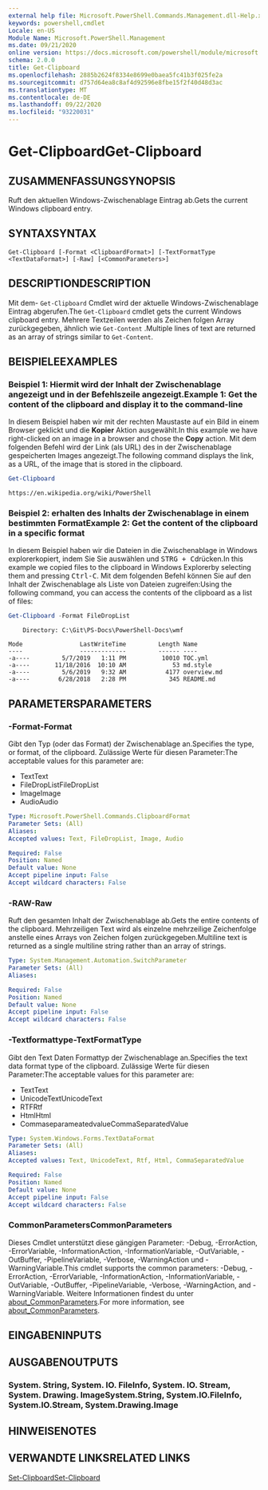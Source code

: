 ```yaml
---
external help file: Microsoft.PowerShell.Commands.Management.dll-Help.xml
keywords: powershell,cmdlet
Locale: en-US
Module Name: Microsoft.PowerShell.Management
ms.date: 09/21/2020
online version: https://docs.microsoft.com/powershell/module/microsoft.powershell.management/get-clipboard?view=powershell-5.1&WT.mc_id=ps-gethelp
schema: 2.0.0
title: Get-Clipboard
ms.openlocfilehash: 2885b2624f8334e8699e0baea5fc41b3f025fe2a
ms.sourcegitcommit: d757d64ea8c8af4d92596e8fbe15f2f40d48d3ac
ms.translationtype: MT
ms.contentlocale: de-DE
ms.lasthandoff: 09/22/2020
ms.locfileid: "93220031"
---
```

# <span data-ttu-id="629f1-103">Get-Clipboard</span><span class="sxs-lookup"><span data-stu-id="629f1-103">Get-Clipboard</span></span>

## <span data-ttu-id="629f1-104">ZUSAMMENFASSUNG</span><span class="sxs-lookup"><span data-stu-id="629f1-104">SYNOPSIS</span></span>
<span data-ttu-id="629f1-105">Ruft den aktuellen Windows-Zwischenablage Eintrag ab.</span><span class="sxs-lookup"><span data-stu-id="629f1-105">Gets the current Windows clipboard entry.</span></span>

## <span data-ttu-id="629f1-106">SYNTAX</span><span class="sxs-lookup"><span data-stu-id="629f1-106">SYNTAX</span></span>

```
Get-Clipboard [-Format <ClipboardFormat>] [-TextFormatType <TextDataFormat>] [-Raw] [<CommonParameters>]
```

## <span data-ttu-id="629f1-107">DESCRIPTION</span><span class="sxs-lookup"><span data-stu-id="629f1-107">DESCRIPTION</span></span>

<span data-ttu-id="629f1-108">Mit dem- `Get-Clipboard` Cmdlet wird der aktuelle Windows-Zwischenablage Eintrag abgerufen.</span><span class="sxs-lookup"><span data-stu-id="629f1-108">The `Get-Clipboard` cmdlet gets the current Windows clipboard entry.</span></span> <span data-ttu-id="629f1-109">Mehrere Textzeilen werden als Zeichen folgen Array zurückgegeben, ähnlich wie `Get-Content` .</span><span class="sxs-lookup"><span data-stu-id="629f1-109">Multiple lines of text are returned as an array of strings similar to `Get-Content`.</span></span>

## <span data-ttu-id="629f1-110">BEISPIELE</span><span class="sxs-lookup"><span data-stu-id="629f1-110">EXAMPLES</span></span>

### <span data-ttu-id="629f1-111">Beispiel 1: Hiermit wird der Inhalt der Zwischenablage angezeigt und in der Befehlszeile angezeigt.</span><span class="sxs-lookup"><span data-stu-id="629f1-111">Example 1: Get the content of the clipboard and display it to the command-line</span></span>

<span data-ttu-id="629f1-112">In diesem Beispiel haben wir mit der rechten Maustaste auf ein Bild in einem Browser geklickt und die **Kopier** Aktion ausgewählt.</span><span class="sxs-lookup"><span data-stu-id="629f1-112">In this example we have right-clicked on an image in a browser and chose the **Copy** action.</span></span> <span data-ttu-id="629f1-113">Mit dem folgenden Befehl wird der Link (als URL) des in der Zwischenablage gespeicherten Images angezeigt.</span><span class="sxs-lookup"><span data-stu-id="629f1-113">The following command displays the link, as a URL, of the image that is stored in the clipboard.</span></span>

```powershell
Get-Clipboard
```

```Output
https://en.wikipedia.org/wiki/PowerShell
```

### <span data-ttu-id="629f1-114">Beispiel 2: erhalten des Inhalts der Zwischenablage in einem bestimmten Format</span><span class="sxs-lookup"><span data-stu-id="629f1-114">Example 2: Get the content of the clipboard in a specific format</span></span>

<span data-ttu-id="629f1-115">In diesem Beispiel haben wir die Dateien in die Zwischenablage in Windows explorerkopiert, indem Sie Sie auswählen und <kbd>STRG + C</kbd>drücken.</span><span class="sxs-lookup"><span data-stu-id="629f1-115">In this example we copied files to the clipboard in Windows Explorerby selecting them and pressing <kbd>Ctrl-C</kbd>.</span></span> <span data-ttu-id="629f1-116">Mit dem folgenden Befehl können Sie auf den Inhalt der Zwischenablage als Liste von Dateien zugreifen:</span><span class="sxs-lookup"><span data-stu-id="629f1-116">Using the following command, you can access the contents of the clipboard as a list of files:</span></span>

```powershell
Get-Clipboard -Format FileDropList
```

```Output
    Directory: C:\Git\PS-Docs\PowerShell-Docs\wmf

Mode                LastWriteTime         Length Name
----                -------------         ------ ----
-a----         5/7/2019   1:11 PM          10010 TOC.yml
-a----       11/18/2016  10:10 AM             53 md.style
-a----         5/6/2019   9:32 AM           4177 overview.md
-a----        6/28/2018   2:28 PM            345 README.md
```

## <span data-ttu-id="629f1-117">PARAMETERS</span><span class="sxs-lookup"><span data-stu-id="629f1-117">PARAMETERS</span></span>

### <span data-ttu-id="629f1-118">-Format</span><span class="sxs-lookup"><span data-stu-id="629f1-118">-Format</span></span>

<span data-ttu-id="629f1-119">Gibt den Typ (oder das Format) der Zwischenablage an.</span><span class="sxs-lookup"><span data-stu-id="629f1-119">Specifies the type, or format, of the clipboard.</span></span> <span data-ttu-id="629f1-120">Zulässige Werte für diesen Parameter:</span><span class="sxs-lookup"><span data-stu-id="629f1-120">The acceptable values for this parameter are:</span></span>

- <span data-ttu-id="629f1-121">Text</span><span class="sxs-lookup"><span data-stu-id="629f1-121">Text</span></span>
- <span data-ttu-id="629f1-122">FileDropList</span><span class="sxs-lookup"><span data-stu-id="629f1-122">FileDropList</span></span>
- <span data-ttu-id="629f1-123">Image</span><span class="sxs-lookup"><span data-stu-id="629f1-123">Image</span></span>
- <span data-ttu-id="629f1-124">Audio</span><span class="sxs-lookup"><span data-stu-id="629f1-124">Audio</span></span>

```yaml
Type: Microsoft.PowerShell.Commands.ClipboardFormat
Parameter Sets: (All)
Aliases:
Accepted values: Text, FileDropList, Image, Audio

Required: False
Position: Named
Default value: None
Accept pipeline input: False
Accept wildcard characters: False
```

### <span data-ttu-id="629f1-125">-RAW</span><span class="sxs-lookup"><span data-stu-id="629f1-125">-Raw</span></span>

<span data-ttu-id="629f1-126">Ruft den gesamten Inhalt der Zwischenablage ab.</span><span class="sxs-lookup"><span data-stu-id="629f1-126">Gets the entire contents of the clipboard.</span></span> <span data-ttu-id="629f1-127">Mehrzeiligen Text wird als einzelne mehrzeilige Zeichenfolge anstelle eines Arrays von Zeichen folgen zurückgegeben.</span><span class="sxs-lookup"><span data-stu-id="629f1-127">Multiline text is returned as a single multiline string rather than an array of strings.</span></span>

```yaml
Type: System.Management.Automation.SwitchParameter
Parameter Sets: (All)
Aliases:

Required: False
Position: Named
Default value: None
Accept pipeline input: False
Accept wildcard characters: False
```

### <span data-ttu-id="629f1-128">-Textformattype</span><span class="sxs-lookup"><span data-stu-id="629f1-128">-TextFormatType</span></span>

<span data-ttu-id="629f1-129">Gibt den Text Daten Formattyp der Zwischenablage an.</span><span class="sxs-lookup"><span data-stu-id="629f1-129">Specifies the text data format type of the clipboard.</span></span> <span data-ttu-id="629f1-130">Zulässige Werte für diesen Parameter:</span><span class="sxs-lookup"><span data-stu-id="629f1-130">The acceptable values for this parameter are:</span></span>

- <span data-ttu-id="629f1-131">Text</span><span class="sxs-lookup"><span data-stu-id="629f1-131">Text</span></span>
- <span data-ttu-id="629f1-132">UnicodeText</span><span class="sxs-lookup"><span data-stu-id="629f1-132">UnicodeText</span></span>
- <span data-ttu-id="629f1-133">RTF</span><span class="sxs-lookup"><span data-stu-id="629f1-133">Rtf</span></span>
- <span data-ttu-id="629f1-134">Html</span><span class="sxs-lookup"><span data-stu-id="629f1-134">Html</span></span>
- <span data-ttu-id="629f1-135">Commaseparameatedvalue</span><span class="sxs-lookup"><span data-stu-id="629f1-135">CommaSeparatedValue</span></span>

```yaml
Type: System.Windows.Forms.TextDataFormat
Parameter Sets: (All)
Aliases:
Accepted values: Text, UnicodeText, Rtf, Html, CommaSeparatedValue

Required: False
Position: Named
Default value: None
Accept pipeline input: False
Accept wildcard characters: False
```

### <span data-ttu-id="629f1-136">CommonParameters</span><span class="sxs-lookup"><span data-stu-id="629f1-136">CommonParameters</span></span>

<span data-ttu-id="629f1-137">Dieses Cmdlet unterstützt diese gängigen Parameter: -Debug, -ErrorAction, -ErrorVariable, -InformationAction, -InformationVariable, -OutVariable, -OutBuffer, -PipelineVariable, -Verbose, -WarningAction und -WarningVariable.</span><span class="sxs-lookup"><span data-stu-id="629f1-137">This cmdlet supports the common parameters: -Debug, -ErrorAction, -ErrorVariable, -InformationAction, -InformationVariable, -OutVariable, -OutBuffer, -PipelineVariable, -Verbose, -WarningAction, and -WarningVariable.</span></span> <span data-ttu-id="629f1-138">Weitere Informationen findest du unter [about_CommonParameters](https://go.microsoft.com/fwlink/?LinkID=113216).</span><span class="sxs-lookup"><span data-stu-id="629f1-138">For more information, see [about_CommonParameters](https://go.microsoft.com/fwlink/?LinkID=113216).</span></span>

## <span data-ttu-id="629f1-139">EINGABEN</span><span class="sxs-lookup"><span data-stu-id="629f1-139">INPUTS</span></span>

## <span data-ttu-id="629f1-140">AUSGABEN</span><span class="sxs-lookup"><span data-stu-id="629f1-140">OUTPUTS</span></span>

### <span data-ttu-id="629f1-141">System. String, System. IO. FileInfo, System. IO. Stream, System. Drawing. Image</span><span class="sxs-lookup"><span data-stu-id="629f1-141">System.String, System.IO.FileInfo, System.IO.Stream, System.Drawing.Image</span></span>

## <span data-ttu-id="629f1-142">HINWEISE</span><span class="sxs-lookup"><span data-stu-id="629f1-142">NOTES</span></span>

## <span data-ttu-id="629f1-143">VERWANDTE LINKS</span><span class="sxs-lookup"><span data-stu-id="629f1-143">RELATED LINKS</span></span>

[<span data-ttu-id="629f1-144">Set-Clipboard</span><span class="sxs-lookup"><span data-stu-id="629f1-144">Set-Clipboard</span></span>](Set-Clipboard.md)
